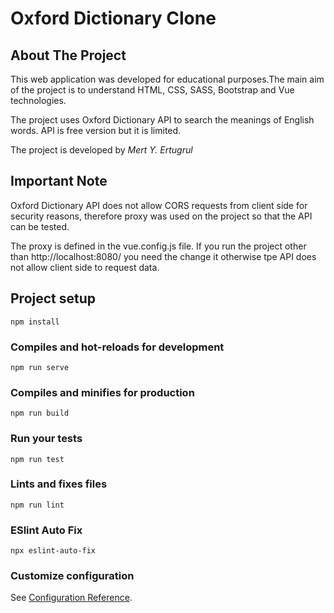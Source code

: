 # Oxford Dictionary Clone

## About The Project
This web application was developed for educational purposes.The main aim of
the project is to understand HTML, CSS, SASS, Bootstrap
and Vue technologies.

The project uses Oxford Dictionary API to search the meanings of
English words. API is free version but it is limited.

The project is developed by _Mert Y. Ertugrul_ 

## Important Note
Oxford Dictionary API does not allow CORS requests from client side
for security reasons, therefore proxy was used on the project so that
the API can be tested.

The proxy is defined in the vue.config.js file. If you run the project 
other than http://localhost:8080/ you need the change it otherwise
tpe API does not allow client side to request data.

## Project setup
```
npm install
```

### Compiles and hot-reloads for development
```
npm run serve
```

### Compiles and minifies for production
```
npm run build
```

### Run your tests
```
npm run test
```

### Lints and fixes files
```
npm run lint
```

### ESlint Auto Fix
```
npx eslint-auto-fix
```

### Customize configuration
See [Configuration Reference](https://cli.vuejs.org/config/).
